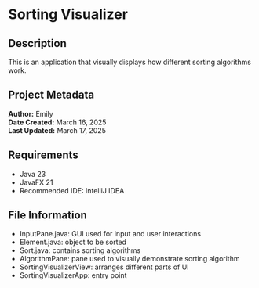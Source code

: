 # Sorting Visualizer

## Description
This is an application that visually displays how different sorting algorithms work.

## Project Metadata
**Author:** Emily <br>
**Date Created:** March 16, 2025 <br>
**Last Updated:** March 17, 2025 <br>

## Requirements
* Java 23
* JavaFX 21
* Recommended IDE: IntelliJ IDEA

## File Information
* InputPane.java: GUI used for input and user interactions
* Element.java: object to be sorted
* Sort.java: contains sorting algorithms
* AlgorithmPane: pane used to visually demonstrate sorting algorithm
* SortingVisualizerView: arranges different parts of UI
* SortingVisualizerApp: entry point
